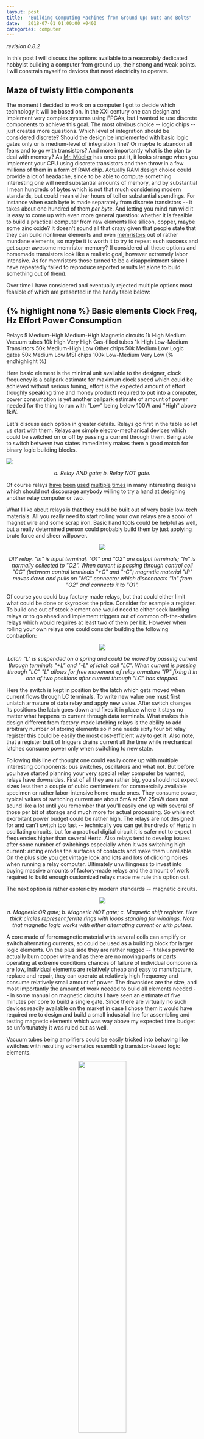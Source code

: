 ```yaml
---
layout: post
title:  "Building Computing Machines from Ground Up: Nuts and Bolts"
date:   2018-07-01 01:00:00 +0400
categories: computer
---
```

_revision 0.8.2_


In this post I will discuss the options available to a reasonably dedicated
hobbyist building a computer from ground up, their strong and weak points.
I will constrain myself to devices that need electricity to operate.

Maze of twisty little components
--------------------------------

The moment I decided to work on a computer I got to decide which technology it
will be based on. In the XXI century one can design and implement very complex
systems using FPGAs, but I wanted to use discrete components to achieve this
goal. The most obvious choice -- logic chips -- just creates more questions.
Which level of integration should be considered discrete? Should the design be
implemented with basic logic gates only or is medium-level of integration
fine? Or maybe to abandon all fears and to go with transistors? And more
importantly what is the plan to deal with memory? As [Mr.
Müeller](http://www.6502.org/users/dieter/) has once put it, it looks strange when
you implement your CPU using discrete transistors and then throw in a few
millions of them in a form of RAM chip. Actually RAM design choice could
provide a lot of headache, since to be able to compute something interesting
one will need substantial amounts of memory, and by substantial I mean hundreds
of bytes which is not that much considering modern standards, but could mean
either hours of toil or substantial spendings. For instance when each byte is
made separately from discrete transistors -- it takes about one hundred of them
_per byte_. And letting you mind run wild it is easy to come up with even more
general question: whether it is feasible to build a practical computer
from raw elements like silicon, copper, maybe some zinc oxide? It doesn't sound
all that crazy given that people state that they can build nonlinear elements and
even [memristors](http://sparkbangbuzz.com/memristor/memristor.htm) out of
rather mundane elements, so maybe it is worth it to try to repeat such success
and get super awesome memristor memory? (I considered all these options
and homemade transistors look like a realistic goal, however extremely 
labor intensive.  As for memristors those turned to be a disappointment since I
have repeatedly failed to reproduce reported results let alone to build
something out of them). 

Over time I have considered and eventually rejected multiple options most
feasible of which are presented in the handy table below:

{% highlight none %}
Basic elements          Clock Freq, Hz        Effort       Power Consumption
---------------------------------------------------------------------------- 
Relays                         5            Medium-High     Medium-High 
Magnetic circuits             1k            High            Medium
Vacuum tubes                 10k            High            Very High
Gas-filled tubes              1k            High            Low-Medium
Transistors                  50k            Medium-High     Low
Other chips                  50k            Medium          Low
Logic gates                  50k            Medium          Low
MSI chips                   100k            Low-Medium      Very Low
{% endhighlight %}

Here basic element is the minimal unit available to the designer, clock
frequency is a ballpark estimate for maximum clock speed which could be
achieved without serious tuning, effort is the expected amount of effort
(roughly speaking time and money product) required to put into a computer,
power consumption is yet another ballpark estimate of amount of power needed
for the thing to run with "Low" being below 100W and "High" above 1kW.

Let's discuss each option in greater details. Relays go first in the table so
let us start with them.  Relays are simple electro-mechanical devices which
could be switched on or off by passing a current through them. Being able to
switch between two states immediately makes them a good match for binary logic
building blocks.

![](/assets/comp_intro/realy_logic.svg)
<p align="center">
<i> a. Relay AND gate; b. Relay NOT gate.</i>
</p>

Of course relays [have](http://web.cecs.pdx.edu/~harry/Relay/)
[been](http://www.nablaman.com/relay/)
[used](http://www.electronixandmore.com/projects/relaycomputertwo/index.html)
[multiple](http://www.northdownfarm.co.uk/rory/tim/tim-8.htm)
[times](http://www.computerculture.org/projects/rc3/) in many interesting
designs which should not discourage anybody willing to try a hand at designing
another relay computer or two.

What I like about relays is that they could be built out of very basic low-tech
materials.  All you really need to start rolling your own relays are a spool of
magnet wire and some scrap iron. Basic hand tools could be helpful as well, but
a really determined person could probably build them by just applying brute
force and sheer willpower.

<p align="center"> <img src="/assets/comp_intro/diy_relay.svg"> </p>
<p align="center"> <i> DIY relay. "In" is input terminal, "O1" and "O2" are
output terminals; "In" is normally collected to "O2". When current is passing
through control coil "CC" (between control terminals "+C" and "-C") magnetic
material "IP" moves down and pulls on "MC" connector which disconnects "In"
from "O2" and connects it to "O1".</i></p>

Of course you could buy factory made relays, but that could either limit
what could be done or skyrocket the price. Consider for example a register.
To build one out of stock element one would need to either seek latching relays
or to go ahead and implement triggers out of common off-the-shelve relays which
would requires at least two of them per bit.  However when rolling your own
relays one could consider building the following contraption:

<p align="center"> <img src="/assets/comp_intro/diy_relay_latch.svg"> </p>
<p align="center"> <i> Latch "L" is suspended on a spring and could be moved by
passing current through terminals "+L" and "-L" of latch coil "LC". When
current is passing through "LC" "L" allows for free movement of relay armature
"IP" fixing it in one of two positions after current through "LC" has stopped.
</i></p>

Here the switch is kept in position by the latch which gets moved when current
flows through LC terminals. To write new value one must first unlatch armature
of data relay and apply new value. After switch changes its positions the
latch goes down and fixes it in place where it stays no matter what happens to
current through data terminals. What makes this design different from
factory-made latching relays is the ability to add arbitrary number of storing
elements so if one needs sixty four bit relay register this could be easily the
most cost-efficient way to get it. Also note, that a register built of triggers
drains current all the time while mechanical latches consume power only when
switching to new state.

Following this line of thought one could easily come up with multiple
interesting components: bus switches, oscillators and what not. But before you
have started planning your very special relay computer be warned, relays have
downsides. First of all they are rather big, you should not expect sizes less
then a couple of cubic centimeters for commercially available specimen or
rather labor-intensive home-made ones. They consume power, typical values of
switching current are about 5mA at 5V. 25mW does not sound like a lot until
you remember that you'll easily end up with several of those per bit of storage
and much more for actual processing. So while not exorbitant power budget could
be rather high. The relays are not designed for and can't switch too fast --
technically you can get hundreds of Hertz in oscillating circuits, but for a
practical digital circuit it is safer not to expect frequencies higher than
several Hertz. Also relays tend to develop issues after some number of
switchings especially when it was switching high current: arcing erodes
the surfaces of contacts and make them unreliable. On the plus side you get
vintage look and lots and lots of clicking noises when running a relay computer.
Ultimately unwillingness to invest into buying massive amounts of factory-made
relays and the amount of work required to build enough customized relays made
me rule this option out.

The next option is rather esoteric by modern standards -- magnetic circuits.

<p align="center"> <img src="/assets/comp_intro/maglogic.svg"> </p>
<p align="center"> <i> a. Magnetic OR gate; b. Magnetic NOT gate; c. Magnetic
shift register. Here thick circles represent ferrite rings with loops standing
for windings. Note that magnetic logic works with either alternating current or
with pulses.
</i></p>

A core made of ferromagnetic material with several coils can amplify or switch
alternating currents, so could be used as a building block for larger logic
elements.  On the plus side they are rather rugged -- it takes power to
actually burn copper wire and as there are no moving parts or parts operating
at extreme conditions chances of failure of individual components are low,
individual elements are relatively cheap and easy to manufacture, replace and
repair, they can operate at relatively high frequency and consume relatively
small amount of power. The downsides are the size, and most importantly the
amount of work needed to build all elements needed -- in some manual on magnetic
circuits I have seen an estimate of five minutes per core to build a single
gate. Since there are virtually no such devices readily available on the market
in case I chose them it would have required me to design and build a small
industrial line for assembling and testing magnetic elements which was way
above my expected time budget so unfortunately it was ruled out as well.

Vacuum tubes being amplifiers could be easily tricked into behaving like
switches with resulting schematics resembling transistor-based logic elements.

<p align="center">
   <img src="/assets/comp_intro/Dubulttriode_darbiibaa.jpg" style="width:50%">
</p>
<p align="center"> <i> Double triode in action.
<a href="https://commons.wikimedia.org/wiki/File:Dubulttriode_darbiibaa.jpg">Photo </a>
by <a href="https://commons.wikimedia.org/wiki/User:ScAvenger_lv">ScAvenger</a>
licensed under <a href="https://creativecommons.org/licenses/by-sa/2.0/deed.en">CC-BY-AL</a>
</i></p>

<p align="center">
   <img src="/assets/comp_intro/vacuum_nor.svg">
</p>
<p align="center"> <i> Triode based NOR gate.
</i></p>

Vacuum tubes are rather fast easily allowing for clock frequencies of hundreds
of kilohertz and could be either found in surplus stores or relatively easily
built [from scratch](https://simplifier.neocities.org/triode.html) (note,
however, that relatively easy in this case means a small workshop equipped with
a vacuum system and enough spare time). On the downside vacuum tubes have
relatively short lifespan (from thousands to tens of thousands hours), are
rather prone to failures (so operating an installation of hundreds to thousands
of vacuum tubes could easily be reduced to non-stop search for failed elements)
and consume lots and lots of power -- each tube requiring at least a full Watt
of power. So while exceptionally aesthetically pleasing vacuum tubes were 
ruled out almost immediately.

The next option is quite exotic as well -- gas-filled tubes which in the days
of yonder were an element of choice for building inexpensive counting devices.
It was so lucrative to use gas discharge for the purpose of counting that
special counting devices -- decatrons -- have been designed and successfully
used in early computers. While decatrons have become an obscure rarity in the
modern day used mostly for building decorative vintage-looking clocks, it is
worth remembering, that counting circuits have been built out of ordinary neon
lamps and three terminal thyratrons, sometimes called relay tubes, allow
for easier control over when a lamp starts conducting.

<p align="center">
   <img src="/assets/comp_intro/Zm_1070_vallo_x911t_r9a.jpg" style="width:60%">
</p>
<p align="center"> <i> Decatron, a counting tube.
<a href="https://commons.wikimedia.org/wiki/File:Zm_1070_vallo_x911t_r9a.jpg">Photo </a>
by <a href="https://commons.wikimedia.org/wiki/User:ScAvenger_lv">ScAvenger</a>
licensed under <a href="https://creativecommons.org/licenses/by-sa/2.0/deed.en">CC-BY-AL</a>
</i></p>

<p align="center">
   <img src="/assets/comp_intro/neon_lamp_counter.svg" style="width:80%">
</p>
<p align="center"> <i> Ring counter counts up to four pulses before rolling
over. Each new pulse lights up the next neon bulb in the queue simultaneously
extinguishing the previous one.
</i></p>

Being much smaller, much less power-hungry than hard-vacuum devices and
allowing for somewhat simpler technology stack for those willing to build them
from scratch gas-filled tubes come with significant downside -- it is easy to
make an element conduct, it is much harder to cut the current and requires
separate circuitry. In terms of logic gates it means that while AND and OR gates
are trivial, NOT can't be easily built which leaves us with incomplete set of
logic functions. This effectively negates all potential gain from their usage
in general purpose logic gates and reduces gas-filled devices to counters.
Unfortunately it does not seem to be feasible to build a computer purely from
gas-filled elements and even if it were possible it would have required
significant effort, not less than needed for building a computer from discrete
transistor. Thus I ruled out gas-filled devices.

The next three options -- transistors, other chips and small-scale integration
circuits all bear very similar traits. They all are very close to be
practically useful (in case of transistors especially if one buys them instead
of building them from scratch). Transistor based computers have been build
[multiple](http://www.megaprocessor.com/)
[times](http://www.6502.org/users/dieter/mt15/mt15.htm). Also transistor gates
are extremely well documented so I won't even include  picture of one -- they
are literally everywhere. No real challenges here once you figure out how to
build NAND gate except for the need to set up a process of circuit board
manufacturing -- that has actually made me abandon this route as well, or to at
least postpone it to some distant future. The same holds true for the remaining
options of the group -- other chips and discrete logic gates. While  discrete
logic gates are quite obvious elements and I won't spend much time discussing
them, I would like to pay some attention to other chips. 

When considering integrated options other than special purpose logic gates
first thing that comes to mind is operational amplifiers. While most useful for
analog computers they can easily be made to perform logic operations. Below is
an image of gates made out of operational amplifiers:

<p align="center">
   <img src="/assets/comp_intro/op_amp_logic.svg" style="width:80%">
</p>
<p align="center"> <i>  a. OR gate; b. NOT gate. OR gate could be made with
more inputs. If a need for big fanouts arises consider replacing input
resistors with diodes.
</i></p>

The design above could be used as is or, if you are worried about fanout then
replace input resistors with diodes and don't worry about it any more.
The other interesting option is the venerable 555 timer which could be
[shown](http://www.paleotechnologist.net/?p=530) to be a NotA-And-B element and
thus be used to synthesise arbitrary elements.

All the considerations described above left me with the only option for the
first device -- medium scale integrated circuits. While rather boring they beat
every other option with the effort needed and suit well the goal of trying a
hand at building computers. They are still manufactured and will remain in
production for some time, they are prototyping board friendly and consume
miniscule amount of space and power. Also there is plenty of CAD tools to help
in design debugging. In the end future design with any hope for being actually
finished and built turned to be rather mundane, but I thought that at least I
could try my hand on it, name it "model one" and then update or rebuild with
less trivial components.
